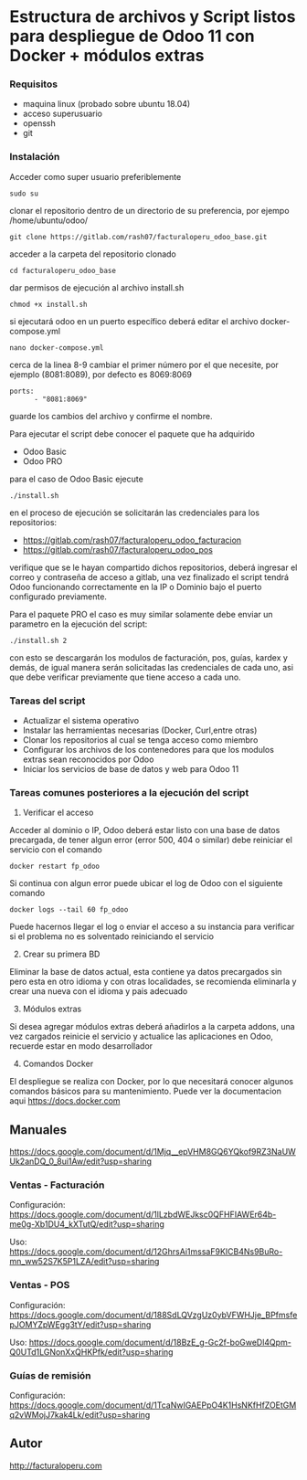 # Estructura de archivos y Script listos para despliegue de Odoo 11 con Docker + módulos extras


### Requisitos

* maquina linux (probado sobre ubuntu 18.04)
* acceso superusuario
* openssh 
* git

### Instalación

Acceder como super usuario preferiblemente

```
sudo su
```

clonar el repositorio dentro de un directorio de su preferencia, por ejempo /home/ubuntu/odoo/

```
git clone https://gitlab.com/rash07/facturaloperu_odoo_base.git
```

acceder a la carpeta del repositorio clonado

```
cd facturaloperu_odoo_base
```

dar permisos de ejecución al archivo install.sh

```
chmod +x install.sh
```

si ejecutará odoo en un puerto específico deberá editar el archivo docker-compose.yml

```
nano docker-compose.yml
```

cerca de la linea 8-9 cambiar el primer número por el que necesite, por ejemplo (8081:8089), por defecto es 8069:8069

```
ports:
      - "8081:8069"
```

guarde los cambios del archivo y confirme el nombre.

Para ejecutar el script debe conocer el paquete que ha adquirido

* Odoo Basic
* Odoo PRO

para el caso de Odoo Basic ejecute

```
./install.sh
```

en el proceso de ejecución se solicitarán las credenciales para los repositorios:

* https://gitlab.com/rash07/facturaloperu_odoo_facturacion
* https://gitlab.com/rash07/facturaloperu_odoo_pos

verifique que se le hayan compartido dichos repositorios, deberá ingresar el correo y contraseña de acceso a gitlab, una vez finalizado el script tendrá Odoo funcionando correctamente en la IP o Dominio bajo el puerto configurado previamente.

Para el paquete PRO el caso es muy similar solamente debe enviar un parametro en la ejecución del script:

```
./install.sh 2
```

con esto se descargarán los modulos de facturación, pos, guías, kardex y demás, de igual manera serán solicitadas las credenciales de cada uno, asi que debe verificar previamente que tiene acceso a cada uno.

### Tareas del script

* Actualizar el sistema operativo
* Instalar las herramientas necesarias (Docker, Curl,entre otras)
* Clonar los repositorios al cual se tenga acceso como miembro
* Configurar los archivos de los contenedores para que los modulos extras sean reconocidos por Odoo
* Iniciar los servicios de base de datos y web para Odoo 11

### Tareas comunes posteriores a la ejecución del script

1. Verificar el acceso

Acceder al dominio o IP, Odoo deberá estar listo con una base de datos precargada, de tener algun error (error 500, 404 o similar) debe reiniciar el servicio con el comando

```
docker restart fp_odoo
```

Si continua con algun error puede ubicar el log de Odoo con el siguiente comando

```
docker logs --tail 60 fp_odoo
```

Puede hacernos llegar el log o enviar el acceso a su instancia para verificar si el problema no es solventado reiniciando el servicio

2. Crear su primera BD 

Eliminar la base de datos actual, esta contiene ya datos precargados sin pero esta en otro idioma y con otras localidades, se recomienda eliminarla y crear una nueva con el idioma y pais adecuado

3. Módulos extras

Si desea agregar módulos extras deberá añadirlos a la carpeta addons, una vez cargados reinicie el servicio y actualice las aplicaciones en Odoo, recuerde estar en modo desarrollador

4. Comandos Docker

El despliegue se realiza con Docker, por lo que necesitará conocer algunos comandos básicos para su mantenimiento.
Puede ver la documentacion aqui https://docs.docker.com

## Manuales

https://docs.google.com/document/d/1Mjq__epVHM8GQ6YQkof9RZ3NaUWUk2anDQ_0_8ui1Aw/edit?usp=sharing

### Ventas - Facturación

Configuración: https://docs.google.com/document/d/1lLzbdWEJksc0QFHFIAWEr64b-me0g-Xb1DU4_kXTutQ/edit?usp=sharing

Uso: https://docs.google.com/document/d/12GhrsAi1mssaF9KICB4Ns9BuRo-mn_ww52S7K5P1LZA/edit?usp=sharing

### Ventas - POS

Configuración: https://docs.google.com/document/d/188SdLQVzgUz0ybVFWHJje_BPfmsfepJOMYZpWEgg3tY/edit?usp=sharing

Uso: https://docs.google.com/document/d/18BzE_g-Gc2f-boGweDl4Qpm-Q0UTd1LGNonXxQHKPfk/edit?usp=sharing

### Guías de remisión

Configuración: https://docs.google.com/document/d/1TcaNwIGAEPpO4K1HsNKfHfZOEtGMq2vWMojJ7kak4Lk/edit?usp=sharing


Autor
-----

http://facturaloperu.com

